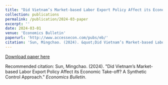 ```yaml
---
title: "Did Vietnam’s Market-based Labor Export Policy Affect its Economic Take-off? A Synthetic Control Approach"
collection: publications
permalink: /publication/2024-03-paper
excerpt: ''
date: 2024-03-01
venue: 'Economics Bulletin'
paperurl: 'http://www.accessecon.com/pubs/eb/'
citation: 'Sun, Mingchao. (2024). &quot;Did Vietnam’s Market-based Labor Export Policy Affect its Economic Take-off? A Synthetic Control Approach.&quot; <i>Economics Bulletin</i>.'
---
```


[Download paper here](http://www.accessecon.com/pubs/eb/)

Recommended citation: Sun, Mingchao. (2024). "Did Vietnam’s Market-based Labor Export Policy Affect its Economic Take-off? A Synthetic Control Approach." <i>Economics Bulletin</i>.
